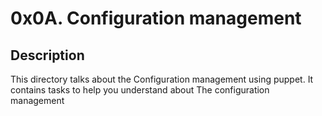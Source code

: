 # 0x0A. Configuration management

## Description
This directory talks about the Configuration management using puppet. It contains tasks to help you understand about The configuration management
